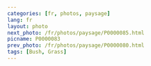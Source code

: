 ```yaml
---
categories: [fr, photos, paysage]
lang: fr
layout: photo
next_photo: /fr/photos/paysage/P0000085.html
picname: P0000083
prev_photo: /fr/photos/paysage/P0000080.html
tags: [Bush, Grass]
---
```

